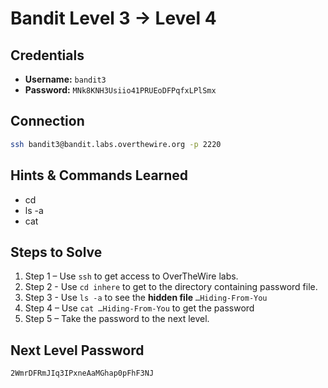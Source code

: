 # Bandit Level 3 → Level 4


## Credentials
- **Username:** `bandit3`
- **Password:** `MNk8KNH3Usiio41PRUEoDFPqfxLPlSmx`

## Connection
```bash
ssh bandit3@bandit.labs.overthewire.org -p 2220
```

## Hints & Commands Learned
- cd
- ls -a
- cat

## Steps to Solve
1. Step 1 – Use `ssh` to get access to OverTheWire labs.
2. Step 2 - Use `cd inhere` to get to the directory containing password file.
3. Step 3 - Use `ls -a` to see the **hidden file** `…Hiding-From-You`  
4. Step 4 – Use `cat …Hiding-From-You` to get the password
5. Step 5 – Take the password to the next level.

## Next Level Password
`2WmrDFRmJIq3IPxneAaMGhap0pFhF3NJ`


